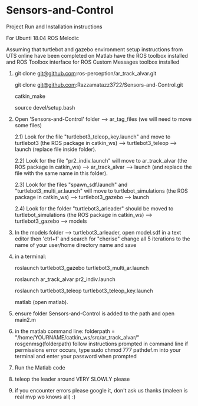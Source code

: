 # Sensors-and-Control

Project Run and Installation instructions

For Ubunti 18.04
ROS Melodic 

Assuming that turtlebot and gazebo environment setup instructions from UTS online have been completed
on Matlab have the ROS toolbox installed and ROS Toolbox interface for ROS Custom Messages  toolbox installed


1. git clone git@github.com:ros-perception/ar_track_alvar.git

   git clone git@github.com:Razzamatazz3722/Sensors-and-Control.git
   
   catkin_make
   
   source devel/setup.bash
   
2. Open 'Sensors-and-Control' folder --> ar_tag_files (we will need to move some files) 

   2.1)
   Look for the file "turtlebot3_teleop_key.launch" and move to turtlebot3 (the ROS package in catkin_ws) --> turtlebot3_teleop --> launch (replace file inside      folder).
   
   2.2)
   Look for the file "pr2_indiv.launch" will move to ar_track_alvar (the ROS package in catkin_ws) --> ar_track_alvar --> launch (and replace the file with the      same name in this folder).
   
   2.3)
   Look for the files "spawn_sdf.launch" and "turtlebot3_multi_ar.launch" will move to turtlebot_simulations (the ROS package in catkin_ws) --> turtlebot3_gazebo    --> launch
   
   2.4)
   Look for the folder "turtlebot3_arleader" should be moved to turtlebot_simulations (the ROS package in catkin_ws) --> turtlebot3_gazebo --> models
   
3. In the models folder --> turtlebot3_arleader, open model.sdf in a text editor then
   'ctrl+f' and search for "cherise" change all 5 iterations to the name of your user/home directory name and save 

4. in a terminal: 

   roslaunch turtlebot3_gazebo turtlebot3_multi_ar.launch

   roslaunch ar_track_alvar pr2_indiv.launch

   roslaunch turtlebot3_teleop turtlebot3_teleop_key.launch 

   matlab (open matlab).
                  
5.  ensure folder Sensors-and-Control is added to the path and open main2.m

6. in the matlab command line: folderpath = "/home/YOURNAME/catkin_ws/src/ar_track_alvar/"
                               rosgenmsg(folderpath)
                               follow instructions prompted in command line 
                               if permissions error occurs, type sudo chmod 777 pathdef.m  into your terminal and enter your password when prompted 
7. Run the Matlab code
8. teleop the leader around VERY SLOWLY please
9. if you encounter errors please google it, don't ask us thanks (maleen is real mvp wo knows all)  :)
